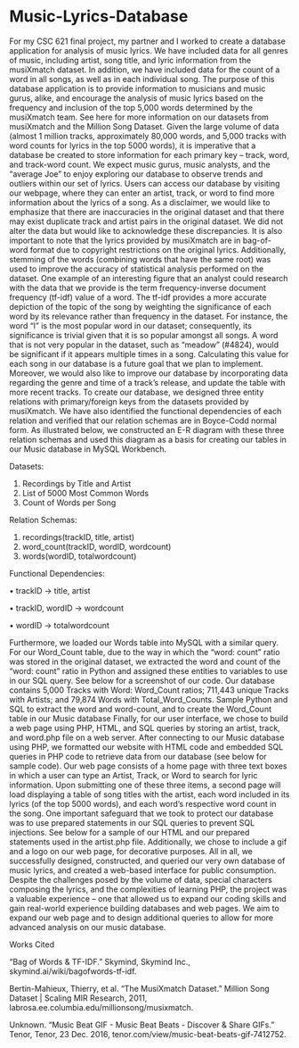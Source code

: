 # Music-Lyrics-Database

  For my CSC 621 final project, my partner and I worked to create a database application for analysis of music lyrics. We have included data for all genres of music, including artist, song title, and lyric information from the musiXmatch dataset. In addition, we have included data for the count of a word in all songs, as well as in each individual song. The purpose of this database application is to provide information to musicians and music gurus, alike, and encourage the analysis of music lyrics based on the frequency and inclusion of the top 5,000 words determined by the musiXmatch team. See here for more information on our datasets from musiXmatch and the Million Song Dataset.
  Given the large volume of data (almost 1 million tracks, approximately 80,000 words, and 5,000 tracks with word counts for lyrics in the top 5000 words), it is imperative that a database be created to store information for each primary key – track, word, and track-word count. We expect music gurus, music analysts, and the “average Joe” to enjoy exploring our database to observe trends and outliers within our set of lyrics. Users can access our database by visiting our webpage, where they can enter an artist, track, or word to find more information about the lyrics of a song. 
  As a disclaimer, we would like to emphasize that there are inaccuracies in the original dataset and that there may exist duplicate track and artist pairs in the original dataset. We did not alter the data but would like to acknowledge these discrepancies. It is also important to note that the lyrics provided by musiXmatch are in bag-of-word format due to copyright restrictions on the original lyrics. Additionally, stemming of the words (combining words that have the same root) was used to improve the accuracy of statistical analysis performed on the dataset. 
  One example of an interesting figure that an analyst could research with the data that we provide is the term frequency-inverse document frequency (tf-idf) value of a word. The tf-idf provides a more accurate depiction of the topic of the song by weighting the significance of each word by its relevance rather than frequency in the dataset. For instance, the word “I” is the most popular word in our dataset; consequently, its significance is trivial given that it is so popular amongst all songs. A word that is not very popular in the dataset, such as “meadow” (#4824), would be significant if it appears multiple times in a song. Calculating this value for each song in our database is a future goal that we plan to implement. Moreover, we would also like to improve our database by incorporating data regarding the genre and time of a track’s release, and update the table with more recent tracks. 
  To create our database,  we designed three entity relations with primary/foreign keys from the datasets provided by musiXmatch. We have also identified the functional dependencies of each relation and verified that our relation schemas are in Boyce-Codd normal form. As illustrated below, we constructed an E-R diagram with these three relation schemas and used this diagram as a basis for creating our tables in our Music database in MySQL Workbench. 


Datasets:

1.	Recordings by Title and Artist
2.	List of 5000 Most Common Words
3.	Count of Words per Song

Relation Schemas:

1.	recordings(trackID, title, artist)
2.	word_count(trackID, wordID, wordcount)
3.	words(wordID, totalwordcount)

Functional Dependencies:

• trackID -> title, artist

• trackID, wordID -> wordcount

• wordID -> totalwordcount

  Furthermore, we loaded our Words table into MySQL with a similar query. For our Word_Count table, due to the way in which the “word: count” ratio was stored in the original dataset, we extracted the word and count of the “word: count” ratio in Python and assigned these entities to variables to use in our SQL query. See below for a screenshot of our code. Our database contains 5,000 Tracks with Word: Word_Count ratios; 711,443 unique Tracks with Artists; and 79,874 Words with Total_Word_Counts. 
 Sample Python and SQL to extract the word and word-count, and to create the Word_Count table in our Music database
	Finally, for our user interface, we chose to build a web page using PHP, HTML, and SQL queries by storing an artist, track, and word.php file on a web server. After connecting to our Music database using PHP, we formatted our website with HTML code and embedded SQL queries in PHP code to retrieve data from our database (see below for sample code). Our web page consists of a home page with three text boxes in which a user can type an Artist, Track, or Word to search for lyric information. Upon submitting one of these three items, a second page will load displaying a table of song titles with the artist, each word included in its lyrics (of the top 5000 words), and each word’s respective word count in the song. One important safeguard that we took to protect our database was to use prepared statements in our SQL queries to prevent SQL injections. See below for a sample of our HTML and our prepared statements used in the artist.php file. Additionally, we chose to include a gif and a logo on our web page, for decorative purposes. 
  All in all, we successfully designed, constructed, and queried our very own database of music lyrics, and created a web-based interface for public consumption. Despite the challenges posed by the volume of data, special characters composing the lyrics, and the complexities of learning PHP, the project was a valuable experience – one that allowed us to expand our coding skills and gain real-world experience building databases and web pages. We aim to expand our web page and to design additional queries to allow for more advanced analysis on our music database.
 
Works Cited

“Bag of Words & TF-IDF.” Skymind, Skymind Inc., skymind.ai/wiki/bagofwords-tf-idf.

Bertin-Mahieux, Thierry, et al. “The MusiXmatch Dataset.” Million Song Dataset | Scaling MIR Research, 2011, labrosa.ee.columbia.edu/millionsong/musixmatch.

Unknown. “Music Beat GIF - Music Beat Beats - Discover & Share GIFs.” Tenor, Tenor, 23 Dec. 2016, tenor.com/view/music-beat-beats-gif-7412752.

